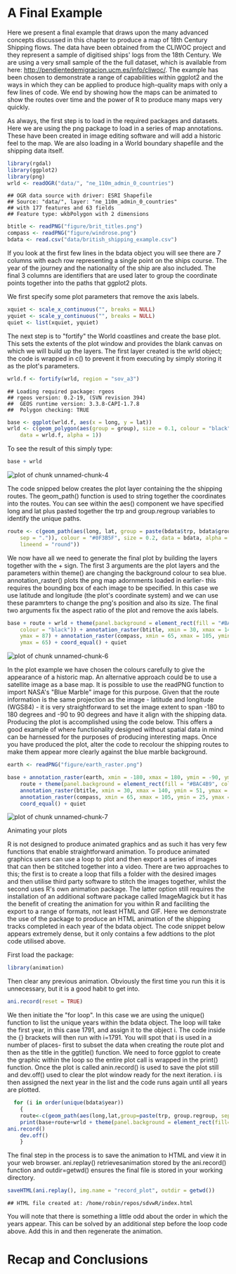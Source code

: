 A Final Example
===============
Here we present a final example that draws upon the many advanced concepts discussed in this chapter to produce a map of 18th Century Shipping flows. The data have been obtained from the CLIWOC project and they represent a sample of digitised ships' logs from the 18th Century. We are using a very small sample of the the full dataset, which is available from here: http://pendientedemigracion.ucm.es/info/cliwoc/. The example has been chosen to demonstrate a range of capabilities within ggplot2 and the ways in which they can be applied to produce high-quality maps with only a few lines of code. We end by showing how the maps can be animated to show the routes over time and the power of R to produce many maps very quickly.

As always, the first step is to load in the required packages and datasets. Here we are using the png package to load in a series of map annotations. These have been created in image editing software and will add a historic feel to the map. We are also loading in a World boundary shapefile and the shipping data itself. 


```r
library(rgdal)
library(ggplot2)
library(png)
wrld <- readOGR("data/", "ne_110m_admin_0_countries")
```

```
## OGR data source with driver: ESRI Shapefile 
## Source: "data/", layer: "ne_110m_admin_0_countries"
## with 177 features and 63 fields
## Feature type: wkbPolygon with 2 dimensions
```

```r
btitle <- readPNG("figure/brit_titles.png")
compass <- readPNG("figure/windrose.png")
bdata <- read.csv("data/british_shipping_example.csv")
```

If you look at the first few lines in the bdata object you will see there are 7 columns with each row representing a single point on the ships course. The year of the journey and the nationality of the ship are also included. The final 3 columns are identifiers that are used later to group the coordinate points together into the paths that ggplot2 plots.

We first specify some plot parameters that remove the axis labels.


```r
xquiet <- scale_x_continuous("", breaks = NULL)
yquiet <- scale_y_continuous("", breaks = NULL)
quiet <- list(xquiet, yquiet)
```


The next step is to "fortify" the World coastlines and create the base plot. This sets the extents of the plot window and provides the blank canvas on which we will build up the layers. The first layer created is the wrld object; the code is wrapped in c() to prevent it from executing by simply storing it as the plot's parameters. 


```r
wrld.f <- fortify(wrld, region = "sov_a3")
```

```
## Loading required package: rgeos
## rgeos version: 0.2-19, (SVN revision 394)
##  GEOS runtime version: 3.3.8-CAPI-1.7.8 
##  Polygon checking: TRUE
```

```r
base <- ggplot(wrld.f, aes(x = long, y = lat))
wrld <- c(geom_polygon(aes(group = group), size = 0.1, colour = "black", fill = "#D6BF86", 
    data = wrld.f, alpha = 1))
```

To see the result of this simply type:


```r
base + wrld
```

![plot of chunk unnamed-chunk-4](figure/unnamed-chunk-4.png) 


The code snipped below creates the plot layer containing the the shipping routes. The geom_path() function is used to string together the coordinates into the routes. You can see within the aes() component we have specified long and lat plus pasted together the trp and group.regroup variables to identify the unique paths.


```r
route <- c(geom_path(aes(long, lat, group = paste(bdata$trp, bdata$group.regroup, 
    sep = ".")), colour = "#0F3B5F", size = 0.2, data = bdata, alpha = 0.5, 
    lineend = "round"))
```


We now have all we need to generate the final plot by building the layers together with the + sign. The first 3 arguments are the plot layers and the parameters within theme() are changing the background colour to sea blue. annotation_raster() plots the png map adornments loaded in earlier- this requires the bounding box of each image to be specified. In this case we use latitude and longitude (the plot's coordinate system) and we can use these paramrters to change the png's position and also its size. The final two arguments fix the aspect ratio of the plot and remove the axis labels. 


```r
base + route + wrld + theme(panel.background = element_rect(fill = "#BAC4B9", 
    colour = "black")) + annotation_raster(btitle, xmin = 30, xmax = 140, ymin = 51, 
    ymax = 87) + annotation_raster(compass, xmin = 65, xmax = 105, ymin = 25, 
    ymax = 65) + coord_equal() + quiet
```

![plot of chunk unnamed-chunk-6](figure/unnamed-chunk-6.png) 


In the plot example we have chosen the colours carefully to give the appearance of a historic map. An alternative approach could be to use a satellite image as a base map. It is possible to use the readPNG function to import NASA's "Blue Marble" image for this purpose. Given that the route information is the same projection as the image - latitude and longitude (WGS84) - it is very straightforward to set the image extent to span -180 to 180 degrees and -90 to 90 degrees and have it align with the shipping data. Producing the plot is accomplished using the code below. This offers a good example of where functionality designed without spatial data in mind can be harnessed for the purposes of producing interesting maps. Once you have produced the plot, alter the code to recolour the shipping routes to make them appear more clearly against the blue marble background. 


```r
earth <- readPNG("figure/earth_raster.png")

base + annotation_raster(earth, xmin = -180, xmax = 180, ymin = -90, ymax = 90) + 
    route + theme(panel.background = element_rect(fill = "#BAC4B9", colour = "black")) + 
    annotation_raster(btitle, xmin = 30, xmax = 140, ymin = 51, ymax = 87) + 
    annotation_raster(compass, xmin = 65, xmax = 105, ymin = 25, ymax = 65) + 
    coord_equal() + quiet
```

![plot of chunk unnamed-chunk-7](figure/unnamed-chunk-7.png) 


Animating your plots

R is not designed to produce animated graphics and as such it has very few functions that enable straightforward animation. To produce animated graphics users can use a loop to plot and then export a series of images that can then be stitched together into a video. There are two approaches to this; the first is to create a loop that fills a folder with the desired images and then utilise third party software to stitch the images together, whilst the second uses R's own animation package. The latter option still requires the installation of an additional software package called ImageMagick but it has the benefit of creating the animation for you within R and faciliting the export to a range of formats, not least HTML and GIF. Here we demonstrate the use of the package to produce an HTML animation of the shipping tracks completed in each year of the bdata object. The code snippet below appears extremely dense, but it only contains a few addtions to the plot code utilised above.

First load the package:


```r
library(animation)
```


Then clear any previous animation. Obviously the first time you run this it is unnecessary, but it is a good habit to get into.

```r
ani.record(reset = TRUE)
```

We then initiate the "for loop". In this case we are using the unique() function to list the unique years within the bdata object. The loop will take the first year, in this case 1791, and assign it to the object i. The code inside the {} brackets will then run with i=1791. You will spot that i is used in a number of places- first to subset the data when creating the route plot and then as the title in the ggtitle() function. We need to force ggplot to create the graphic within the loop so the entire plot call is wrapped in the print() function. Once the plot is called anin.record() is used to save the plot still and dev.off() used to clear the plot window ready for the next iteration. i is then assigned the next year in the list and the code runs again until all years are plotted.


```r
  for (i in order(unique(bdata$year))
    {
    route<-c(geom_path(aes(long,lat,group=paste(trp, group.regroup, sep=".")), colour="#0F3B5F", size=0.2, data= bdata[which(bdata$year==i),], alpha=0.5, lineend="round"))
    print(base+route+wrld + theme(panel.background = element_rect(fill='#BAC4B9',colour='black')) +annotation_raster(btitle, xmin = 30, xmax = 140, ymin = 51, ymax = 87)+annotation_raster(compass, xmin = 65, xmax = 105, ymin = 25, ymax = 65)+ coord_equal()+quiet+ggtitle(i))
ani.record()
    dev.off()
    }  
```

       
The final step in the process is to save the animation to HTML and view it in your web browser. ani.replay() retrievesanimation stored by the ani.record() function and outdir=getwd() ensures the final file is stored in your working directory.



```r
saveHTML(ani.replay(), img.name = "record_plot", outdir = getwd())
```

```
## HTML file created at: /home/robin/repos/sdvwR/index.html
```

You will note that there is something a little odd about the order in which the years appear. This can be solved by an additional step before the loop code above. Add this in and then regenerate the animation.  

Recap and Conclusions
=====================
